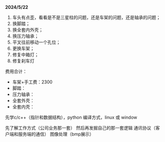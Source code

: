 
**2024/5/22**

1. 车头有点歪，看看是不是三星柱的问题，还是车架的问题，还是轴承的问题；
2. 换脚踏；
3. 换全套内外壳；
4. 换压力轴承；
5. 平叉往前移动一个孔位；
6. 更换车架；
7. 修复中箱灯；
8. 修复刹车灯

费用合计：
- 车架+手工费：2300
- 脚踏：
- 压力轴承：
- 全套外壳：
- 全套内壳：

先学c/c++（指针和数据结构），python
编译方式，linux 或 window

先了解工作方式（公司业务那一套）   然后再发掘自己的那一套逻辑
通讯协议（客户端和服务端的通信）
图像处理（bmp展示）

